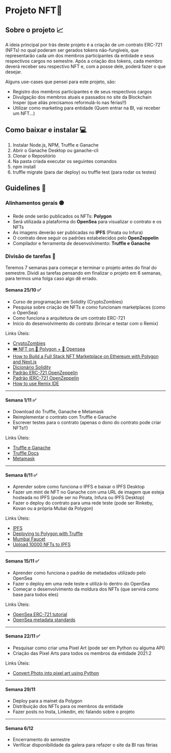 # Projeto NFT🚀

## Sobre o projeto 📈

A ideia principal por trás deste projeto é a criação de um contrato ERC-721 (NFTs) no qual poderam ser gerados tokens não-fungíveis, que representarão cada um dos membros participantes da entidade e seus respectivos cargos no semestre. Após a criação dos tokens, cada membro deverá receber seu respectivo NFT e, com a posse dele, poderá fazer o que desejar.

Alguns use-cases que pensei para este projeto, são:
  - Registro dos membros participantes e de seus respectivos cargos
  - Divulgação dos membros atuais e passados no site da Blockchain Insper (que aliás precisamos reformulá-lo nas férias!!)
  - Utilizar como marketing para entidade (Quem entrar na BI, vai receber um NFT...)
 
## Como baixar e instalar 💻 
1. Instalar Node.js, NPM, Truffle e Ganache
2. Abrir o Ganache Desktop ou ganache-cli
3. Clonar o Repositório
4. Na pasta criada executar os seguintes comandos
5. npm install
6. truffle migrate (para dar deploy) ou truffle test (para rodar os testes)

## Guidelines 🥶

### Alinhamentos gerais 🟣
- Rede onde serão publicados os NFTs: **Polygon**
- Será utilizada a plataforma do **OpenSea** para visualizar o contrato e os NFTs
- As imagens deverão ser publicadas no **IPFS** (Pinata ou Infura)
- O contrato deve seguir os padrões estabelecidos pelo **OpenZeppelin**
- Compilador e ferramenta de desenvolvimento: **Truffle e Ganache**

### Divisão de tarefas 📅
Teremos 7 semanas para começar e terminar o projeto antes do final do semestre. Dividi as tarefas pensando em finalizar o projeto em 6 semanas, para termos uma folga caso algo dê errado.

#### **Semana 25/10** ✅
- Curso de programação em Solidity (CryptoZombies)
- Pesquisa sobre criação de NFTs e como funcionam marketplaces (como o OpenSea)
- Como funciona a arquitetura de um contrato ERC-721
- Início do desenvolvimento do contrato (brincar e testar com o Remix)

Links Úteis:
- [CryptoZombies](https://cryptozombies.io/pt/course/)
- [🎟 NFT on 💜 Polygon + 🐳 Opensea](https://youtu.be/zgj8ZT4-9lk)
- [How to Build a Full Stack NFT Marketplace on Ethereum with Polygon and Next.js](https://youtu.be/GKJBEEXUha0)
- [Dicionário Solidity](https://solidity-by-example.org/)
- [Padrão ERC-721 OpenZeppelin](https://docs.openzeppelin.com/contracts/4.x/erc721)
- [Padrão IERC-721 OpenZeppelin](https://docs.openzeppelin.com/contracts/4.x/api/token/erc721)
- [How to use Remix IDE](https://medium.com/moonbeam-network/using-the-remix-ide-to-deploy-a-solidity-smart-contract-to-moonbeam-35799261d971)
---

#### **Semana 1/11** ✅
- Download do Truffle, Ganache e Metamask
- Reimplementar o contrato com Truffle e Ganache
- Escrever testes para o contrato (apenas o dono do contrato pode criar NFTs!!)

Links Úteis:
- [Truffle e Ganache](https://www.trufflesuite.com/)
- [Truffle Docs](https://www.trufflesuite.com/docs/truffle/overview)
- [Metamask](https://metamask.io/)
---

#### **Semana 8/11** ✅
- Aprender sobre como funciona o IPFS e baixar o IPFS Desktop
- Fazer um mint de NFT no Ganache com uma URL de imagem que esteja hosteada no IPFS (pode ser no Pinata, Infura ou IPFS Desktop)
- Fazer o deploy do contrato para uma rede teste (pode ser Rinkeby, Kovan ou a própria Mubai da Polygon)

Links Úteis:
- [IPFS](https://ipfs.io/)
- [Deploying to Polygon with Truffle](https://docs.polygon.technology/docs/develop/truffle)
- [Mumbai Faucet](https://faucet.polygon.technology/)
- [Upload 10000 NFTs to IPFS](https://youtu.be/3jizwk6_m1s)
---

#### **Semana 15/11** ✅
- Aprender como funciona o padrão de metadados utilizado pelo OpenSea
- Fazer o deploy em uma rede teste e utilizá-lo dentro do OpenSea
- Começar o desenvolvimento da moldura dos NFTs (que servirá como base para todos eles)

Links Úteis:
- [OpenSea ERC-721 tutorial](https://docs.opensea.io/docs/getting-started)
- [OpenSea metadata standards](https://docs.opensea.io/docs/metadata-standards)
---

#### **Semana 22/11** ✅
- Pesquisar como criar uma Pixel Art (pode ser em Python ou alguma API)
- Criação das Pixel Arts para todos os membros da entidade 2021.2

Links Úteis:
- [Convert Photo into pixel art using Python](https://towardsdatascience.com/convert-photo-into-pixel-art-using-python-d0b9bd235797)
---

#### **Semana 29/11**
- Deploy para a mainet da Polygon
- Distribuição dos NFTs para os membros da entidade
- Fazer posts no Insta, Linkedin, etc falando sobre o projeto
---

#### **Semana 6/12**
- Encerramento do semestre
- Verificar disponibilidade da galera para refazer o site da BI nas férias
